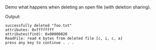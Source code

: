 Demo what happens when deleting an open file (with deletion sharing).

Output:
```
successfully deleted "foo.txt"
attributes: 0xffffffff
attributes(find): 0x00000020
ReadFile: read 4 bytes from deleted file [c, i, c, a]
press any key to continue . . .
```
